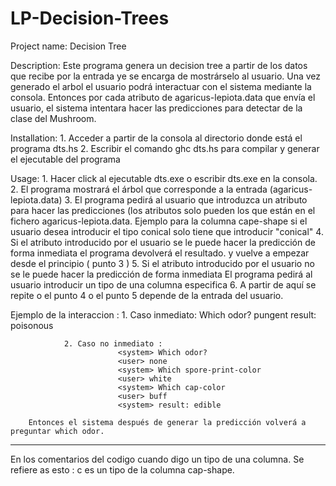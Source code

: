# LP-Decision-Trees

Project name: Decision Tree

Description:
		Este programa genera un decision tree a partir de los datos que recibe por la entrada ye se encarga de mostrárselo al usuario. Una vez generado el arbol el usuario podrá interactuar con el sistema mediante la consola.
		Entonces por cada atributo de agaricus-lepiota.data que envía el usuario, el sistema intentara hacer las predicciones para detectar de la clase del Mushroom. 

Installation: 
		1. Acceder a partir de la consola al directorio donde está el programa dts.hs
		2. Escribir el comando ghc dts.hs para compilar y generar el ejecutable del programa 

Usage:
		1. Hacer click al ejecutable dts.exe o escribir dts.exe en la consola.
		2. El programa mostrará el árbol que corresponde a la entrada (agaricus-lepiota.data)
		3. El programa pedirá al usuario que introduzca un atributo para hacer las predicciones (los atributos solo pueden los que están en el fichero agaricus-lepiota.data. Ejemplo
		   para la columna cape-shape si el usuario desea introducir el tipo conical solo tiene que introducir "conical"
		4. Si el atributo introducido por el usuario se le puede hacer la predicción de forma inmediata el programa devolverá el resultado. y vuelve a empezar desde el principio ( punto 3 )
		5. Si el atributo introducido por el usuario no se le puede hacer la predicción de forma inmediata El programa pedirá al usuario introducir un tipo de una columna especifica
		6. A partir de aquí se repite o el punto 4 o el punto 5 depende de la entrada del usuario.


Ejemplo de la interaccion :
				1. Caso inmediato:
						    <system> Which odor?
						    <user> pungent
						    <system> result: poisonous

				2. Caso no inmediato :
						    <system> Which odor?
						    <user> none
						    <system> Which spore-print-color
						    <user> white
						    <system> Which cap-color
						    <user> buff
						    <system> result: edible 

		Entonces el sistema después de generar la predicción volverá a preguntar which odor.


-------------------------------------------------------------------------------------------------------------------------------------
En los comentarios del codigo cuando digo un tipo de una columna. Se refiere as esto : c es un tipo de la columna cap-shape.